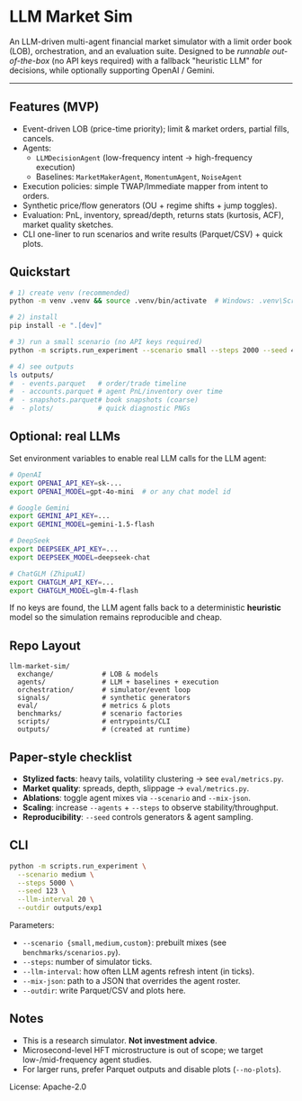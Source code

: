 # LLM Market Sim

An LLM-driven multi-agent financial market simulator with a limit order book (LOB), orchestration,
and an evaluation suite. Designed to be *runnable out-of-the-box* (no API keys required) with a
fallback "heuristic LLM" for decisions, while optionally supporting OpenAI / Gemini.

---

## Features (MVP)
- Event-driven LOB (price-time priority); limit & market orders, partial fills, cancels.
- Agents:
  - `LLMDecisionAgent` (low-frequency intent → high-frequency execution)
  - Baselines: `MarketMakerAgent`, `MomentumAgent`, `NoiseAgent`
- Execution policies: simple TWAP/Immediate mapper from intent to orders.
- Synthetic price/flow generators (OU + regime shifts + jump toggles).
- Evaluation: PnL, inventory, spread/depth, returns stats (kurtosis, ACF), market quality sketches.
- CLI one-liner to run scenarios and write results (Parquet/CSV) + quick plots.

## Quickstart

```bash
# 1) create venv (recommended)
python -m venv .venv && source .venv/bin/activate  # Windows: .venv\Scripts\activate

# 2) install
pip install -e ".[dev]"

# 3) run a small scenario (no API keys required)
python -m scripts.run_experiment --scenario small --steps 2000 --seed 42

# 4) see outputs
ls outputs/
#  - events.parquet   # order/trade timeline
#  - accounts.parquet # agent PnL/inventory over time
#  - snapshots.parquet# book snapshots (coarse)
#  - plots/           # quick diagnostic PNGs
````

## Optional: real LLMs

Set environment variables to enable real LLM calls for the LLM agent:

```bash
# OpenAI
export OPENAI_API_KEY=sk-...
export OPENAI_MODEL=gpt-4o-mini  # or any chat model id

# Google Gemini
export GEMINI_API_KEY=...
export GEMINI_MODEL=gemini-1.5-flash

# DeepSeek
export DEEPSEEK_API_KEY=...
export DEEPSEEK_MODEL=deepseek-chat

# ChatGLM (ZhipuAI)
export CHATGLM_API_KEY=...
export CHATGLM_MODEL=glm-4-flash
```

If no keys are found, the LLM agent falls back to a deterministic **heuristic** model so the
simulation remains reproducible and cheap.

## Repo Layout

```
llm-market-sim/
  exchange/            # LOB & models
  agents/              # LLM + baselines + execution
  orchestration/       # simulator/event loop
  signals/             # synthetic generators
  eval/                # metrics & plots
  benchmarks/          # scenario factories
  scripts/             # entrypoints/CLI
  outputs/             # (created at runtime)
```

## Paper-style checklist

* **Stylized facts**: heavy tails, volatility clustering → see `eval/metrics.py`.
* **Market quality**: spreads, depth, slippage → `eval/metrics.py`.
* **Ablations**: toggle agent mixes via `--scenario` and `--mix-json`.
* **Scaling**: increase `--agents` + `--steps` to observe stability/throughput.
* **Reproducibility**: `--seed` controls generators & agent sampling.

## CLI

```bash
python -m scripts.run_experiment \
  --scenario medium \
  --steps 5000 \
  --seed 123 \
  --llm-interval 20 \
  --outdir outputs/exp1
```

Parameters:

* `--scenario {small,medium,custom}`: prebuilt mixes (see `benchmarks/scenarios.py`).
* `--steps`: number of simulator ticks.
* `--llm-interval`: how often LLM agents refresh intent (in ticks).
* `--mix-json`: path to a JSON that overrides the agent roster.
* `--outdir`: write Parquet/CSV and plots here.

## Notes

* This is a research simulator. **Not investment advice**.
* Microsecond-level HFT microstructure is out of scope; we target low-/mid-frequency agent studies.
* For larger runs, prefer Parquet outputs and disable plots (`--no-plots`).

License: Apache-2.0

```
```
